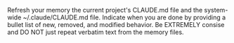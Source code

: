 Refresh your memory the current project's CLAUDE.md file and the system-wide ~/.claude/CLAUDE.md file.
Indicate when you are done by providing a bullet list of new, removed, and modified behavior. Be EXTREMELY
consise and DO NOT just repeat verbatim text from the memory files.
